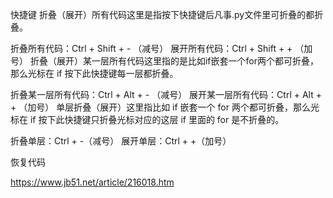 快捷键
折叠（展开）所有代码这里是指按下快捷键后凡事.py文件里可折叠的都折叠。

折叠所有代码：Ctrl + Shift + - （减号）
展开所有代码：Ctrl + Shift + + （加号）
折叠（展开）某一层所有代码这里指的是比如if嵌套一个for两个都可折叠，那么光标在 if 按下此快捷键每一层都折叠。

折叠某一层所有代码：Ctrl + Alt + - （减号）
展开某一层所有代码：Ctrl + Alt + + （加号）
单层折叠（展开）这里指比如 if 嵌套一个 for 两个都可折叠，那么光标在 if 按下此快捷键只折叠光标对应的这层 if 里面的 for 是不折叠的。

折叠单层：Ctrl + -（减号）
展开单层：Ctrl + +（加号）



恢复代码

https://www.jb51.net/article/216018.htm

